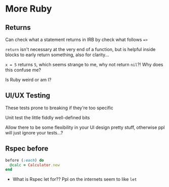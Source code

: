 # More Ruby #

## Returns ##

Can check what a statement returns in IRB by check what follows `=>`

`return` isn't necessary at the very end of a function, but is helpful inside blocks to early return something, also for clarity...

`x = 5` returns `5`, which seems strange to me, why not return `nil`?! Why does this confuse me?

Is Ruby weird or am I?

## UI/UX Testing ##

These tests prone to breaking if they're too specific

Unit test the little fiddly well-defined bits

Allow there to be some flexibility in your UI design pretty stuff, otherwise ppl will just ignore your tests...?

## Rspec before ##

```ruby
before (:each) do
  @calc = Calculator.new
end
```

* What is Rspec let for?? Ppl on the internets seem to like `let`
